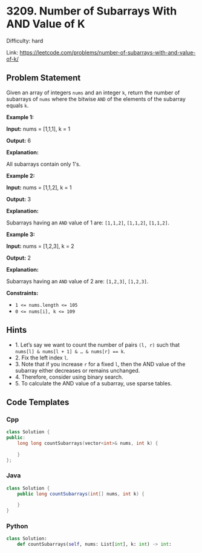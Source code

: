 # 3209. Number of Subarrays With AND Value of K

Difficulty: hard

Link: https://leetcode.com/problems/number-of-subarrays-with-and-value-of-k/

## Problem Statement

Given an array of integers `nums` and an integer `k`, return the number of subarrays of `nums` where the bitwise `AND` of the elements of the subarray equals `k`.

**Example 1:**

**Input:** nums \= \[1,1,1], k \= 1

**Output:** 6

**Explanation:**

All subarrays contain only 1's.

**Example 2:**

**Input:** nums \= \[1,1,2], k \= 1

**Output:** 3

**Explanation:**

Subarrays having an `AND` value of 1 are: `[1,1,2]`, `[1,1,2]`, `[1,1,2]`.

**Example 3:**

**Input:** nums \= \[1,2,3], k \= 2

**Output:** 2

**Explanation:**

Subarrays having an `AND` value of 2 are: `[1,2,3]`, `[1,2,3]`.

**Constraints:**

* `1 <= nums.length <= 105`
* `0 <= nums[i], k <= 109`

## Hints

- 1\. Let’s say we want to count the number of pairs `(l, r)` such that `nums[l] & nums[l + 1] & … & nums[r] == k`.
- 2\. Fix the left index `l`.
- 3\. Note that if you increase `r` for a fixed `l`, then the AND value of the subarray either decreases or remains unchanged.
- 4\. Therefore, consider using binary search.
- 5\. To calculate the AND value of a subarray, use sparse tables.

## Code Templates

### Cpp
```cpp
class Solution {
public:
    long long countSubarrays(vector<int>& nums, int k) {
        
    }
};
```

### Java
```java
class Solution {
    public long countSubarrays(int[] nums, int k) {
        
    }
}
```

### Python
```python
class Solution:
    def countSubarrays(self, nums: List[int], k: int) -> int:
        
```

